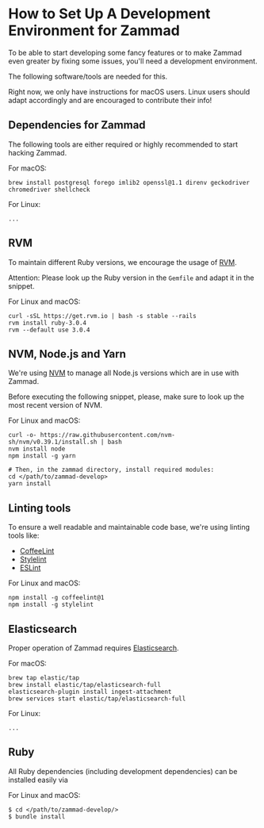 # How to Set Up A Development Environment for Zammad

To be able to start developing some fancy features or to make
Zammad even greater by fixing some issues, you'll need a development environment.

The following software/tools are needed for this.

Right now, we only have instructions for macOS users. Linux users should adapt
accordingly and are encouraged to contribute their info!

## Dependencies for Zammad

The following tools are either required or highly recommended to start hacking Zammad.

For macOS:
```screen
brew install postgresql forego imlib2 openssl@1.1 direnv geckodriver chromedriver shellcheck
```

For Linux:
```screen
...
```

## RVM

To maintain different Ruby versions, we encourage the usage of [RVM](https://rvm.io/).

Attention: Please look up the Ruby version in the `Gemfile` and adapt it in the snippet.

For Linux and macOS:
```screen
curl -sSL https://get.rvm.io | bash -s stable --rails
rvm install ruby-3.0.4
rvm --default use 3.0.4
```

## NVM, Node.js and Yarn

We're using [NVM](https://github.com/nvm-sh/nvm) to manage all Node.js versions which are in use with Zammad.

Before executing the following snippet, please, make sure to look up the most recent version of NVM.

For Linux and macOS:
```screen
curl -o- https://raw.githubusercontent.com/nvm-sh/nvm/v0.39.1/install.sh | bash
nvm install node
npm install -g yarn

# Then, in the zammad directory, install required modules:
cd </path/to/zammad-develop>
yarn install
```

## Linting tools

To ensure a well readable and maintainable code base, we're using linting tools like:
* [CoffeeLint](http://www.coffeelint.org/)
* [Stylelint](https://stylelint.io/)
* [ESLint](https://eslint.org/)

For Linux and macOS:
```screen
npm install -g coffeelint@1
npm install -g stylelint
```

## Elasticsearch

Proper operation of Zammad requires [Elasticsearch](https://www.elastic.co/de/elasticsearch/).

For macOS:
```screen
brew tap elastic/tap
brew install elastic/tap/elasticsearch-full
elasticsearch-plugin install ingest-attachment
brew services start elastic/tap/elasticsearch-full
```

For Linux:
```screen
...
```

## Ruby

All Ruby dependencies (including development dependencies) can be installed easily via

For Linux and macOS:
```screen
$ cd </path/to/zammad-develop/>
$ bundle install
```
